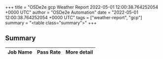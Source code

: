 +++
title = "OSDe2e gcp Weather Report 2022-05-01 12:00:38.764252054 +0000 UTC"
author = "OSDe2e Automation"
date = "2022-05-01 12:00:38.764252054 +0000 UTC"
tags = ["weather-report", "gcp"]
summary = "<table class=\"summary\"></table>"
+++
## Summary

| Job Name | Pass Rate | More detail |
|----------|-----------|-------------|




